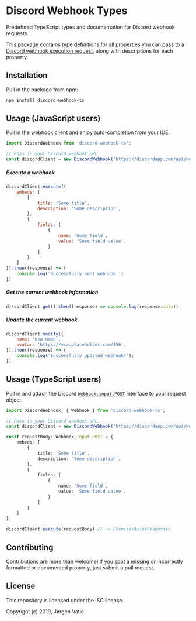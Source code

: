 # Discord Webhook Types
Predefined TypeScript types and documentation for Discord webhook requests.

This package contains type definitions for all properties you can pass to a 
[Discord webhook execution request](https://discordapp.com/developers/docs/resources/webhook#execute-webhook), 
along with descriptions for each property.

## Installation
Pull in the package from npm:
```bash
npm install discord-webhook-ts
``` 

## Usage (JavaScript users)
Pull in the webhook client and enjoy auto-completion from your IDE.
```js
import DiscordWebhook from 'discord-webhook-ts';

// Pass in your Discord webhook URL.
const discordClient = new DiscordWebhook('https://discordapp.com/api/webhooks/4752...');
```

##### Execute a webhook
```js
discordClient.execute({
    embeds: [
        {
            title: 'Some title',
            description: 'Some description',
        },
        {
            fields: [
                {
                    name: 'Some field',
                    value: 'Some field value',
                }
            ]
        }
    ]
}).then((response) => {
    console.log('Successfully sent webhook.')
})
```

##### Get the current webhook information
```js
discordClient.get().then((response) => console.log(response.data))
```

##### Update the current webhook
```js
discordClient.modify({
    name: 'new name',
    avatar: 'https://via.placeholder.com/150',
}).then((response) => {
    console.log('Successfully updated webhook!');
})
```

## Usage (TypeScript users)
Pull in and attach the Discord [`Webhook.input.POST`](src/Types/Webhook/index.d.ts) interface to your request object.
```typescript
import DiscordWebhook, { Webhook } from 'discord-webhook-ts';

// Pass in your Discord webhook URL.
const discordClient = new DiscordWebhook('https://discordapp.com/api/webhooks/4752...');

const requestBody: Webhook.input.POST = {
    embeds: [
        {
            title: 'Some title',
            description: 'Some description',
        },
        {
            fields: [
                {
                    name: 'Some field',
                    value: 'Some field value',
                }
            ]
        }
    ]
};

discordClient.execute(requestBody) // -> Promise<AxiosResponse>
```

## Contributing
Contributions are more than welcome! If you spot a missing or incorrectly formatted or documented property, 
just submit a pull request.

## License
This repository is licensed under the ISC license.

Copyright (c) 2019, Jørgen Vatle.
